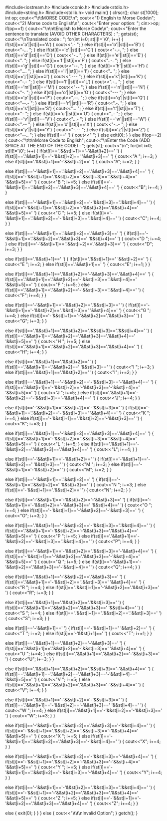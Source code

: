 #include<iostream.h>
#include<conio.h>
#include<stdio.h>
#include<string.h>
#include<stdlib.h>
void main()
{
clrscr();
char st[1000];
int op;
cout<<"\t\tMORSE CODE\n";
cout<<"1) English to Morse Code\n";
cout<<"2) Morse code to English\n";
cout<<"Enter your option:  ";
cin>>op;
if(op==1)
{ cout<<"\n\n\tEnglish to Morse Code\n";
cout<<"Enter the sentence to translate (AVOID OTHER CHARACTERS)   :   ";
gets(st);
cout<<"\nTranslated code   :   ";
for(int i=0; st[i]!='\0'; i++)
{
if(st[i]=='a'||st[i]=='A')
{
cout<<".- ";
}
else
if(st[i]=='b'||st[i]=='B')
{
cout<<"-... ";
}
else
if(st[i]=='c'||st[i]=='C')
{
cout<<"-.-. ";
}
else
if(st[i]=='d'||st[i]=='D')
{
cout<<"-.. ";
}
else
if(st[i]=='e'||st[i]=='E')
{
cout<<". ";
}
else
if(st[i]=='f'||st[i]=='F')
{
cout<<"..-. ";
}
else
if(st[i]=='g'||st[i]=='G')
{
cout<<"--. ";
}
else
if(st[i]=='h'||st[i]=='H')
{
cout<<".... ";
}
else
if(st[i]=='i'||st[i]=='I')
{
cout<<".. ";
}
else
if(st[i]=='j'||st[i]=='J')
{
cout<<".--- ";
}
else
if(st[i]=='k'||st[i]=='K')
{
cout<<"-.- ";
}
else
if(st[i]=='l'||st[i]=='L')
{
cout<<".-.. ";
}
else
if(st[i]=='m'||st[i]=='M')
{
cout<<"-- ";
}
else
if(st[i]=='n'||st[i]=='N')
{
cout<<"-. ";
}
else
if(st[i]=='o'||st[i]=='O')
{
cout<<"--- ";
}
else
if(st[i]=='p'||st[i]=='P')
{
cout<<".--. ";
}
else
if(st[i]=='q'||st[i]=='Q')
{
cout<<"--.- ";
}
else
if(st[i]=='r'||st[i]=='R')
{
cout<<".-. ";
}
else
if(st[i]=='s'||st[i]=='S')
{
cout<<"... ";
}
else
if(st[i]=='t'||st[i]=='T')
{
cout<<"- ";
}
else
if(st[i]=='u'||st[i]=='U')
{
cout<<"..- ";
}
else
if(st[i]=='v'||st[i]=='V')
{
cout<<"...- ";
}
else
if(st[i]=='w'||st[i]=='W')
{
cout<<".-- ";
}
else
if(st[i]=='x'||st[i]=='X')
{
cout<<"-..- ";
}
else
if(st[i]=='y'||st[i]=='Y')
{
cout<<"-.-- ";
}
else
if(st[i]=='z'||st[i]=='Z')
{
cout<<"--.. ";
}
else
if(st[i]==' ')
{
cout<<"   ";
}
else
exit(0);
}
}
else
if(op==2)
{
cout<<"\t\t\nMorse Code to English";
cout<<"\nEnter the Code (ADD SPACE AT THE END OF THE CODE)   :   ";
gets(st);
cout<<"\n";
for(int i=0; st[i]!='\0'; i++)
{
if(st[i]=='.'&&st[i+1]=='-'&&st[i+2]==' ')
{
if(st[i]=='.'&&st[i+1]=='-'&&st[i+2]==' '&&st[i+3]==' ')
{
cout<<"A ";
i+=3;
}
else
if(st[i]=='.'&&st[i+1]=='-'&&st[i+2]==' ')
{
cout<<"A";
i+=2;
}
}


else
if(st[i]=='-'&&st[i+1]=='.'&&st[i+2]=='.'&&st[i+3]=='.'&&st[i+4]==' ')
{
if(st[i]=='-'&&st[i+1]=='.'&&st[i+2]=='.'&&st[i+3]=='.'&&st[i+4]==' '&&st[i+5]==' ')
{
cout<<"B ";
i+=5;
}
else
if(st[i]=='-'&&st[i+1]=='.'&&st[i+2]=='.'&&st[i+3]=='.'&&st[i+4]==' ')
{
cout<<"B";
i+=4;
}
}


else
if(st[i]=='-'&&st[i+1]=='.'&&st[i+2]=='-'&&st[i+3]=='.'&&st[i+4]==' ')
{
if(st[i]=='-'&&st[i+1]=='.'&&st[i+2]=='-'&&st[i+3]=='.'&&st[i+4]==' '&&st[i+5]==' ')
{
cout<<"C ";
i+=5;
}
else
if(st[i]=='-'&&st[i+1]=='.'&&st[i+2]=='-'&&st[i+3]=='.'&&st[i+4]==' ')
{
cout<<"C";
i+=4;
}
}


else
if(st[i]=='-'&&st[i+1]=='.'&&st[i+2]=='.'&&st[i+3]==' ')
{
if(st[i]=='-'&&st[i+1]=='.'&&st[i+2]=='.'&&st[i+3]==' '&&st[i+4]==' ')
{
cout<<"D ";
i+=4;
}
else
if(st[i]=='-'&&st[i+1]=='.'&&st[i+2]=='.'&&st[i+3]==' ')
{
cout<<"D";
i+=3;
}
}


else
if(st[i]=='.'&&st[i+1]==' ')
{
if(st[i]=='.'&&st[i+1]==' '&&st[i+2]==' ')
{
cout<<"E ";
i+=2;
}
else
if(st[i]=='.'&&st[i+1]==' ')
{
cout<<"E";
i+=1;
}
}


else
if(st[i]=='.'&&st[i+1]=='.'&&st[i+2]=='-'&&st[i+3]=='.'&&st[i+4]==' ')
{
if(st[i]=='.'&&st[i+1]=='.'&&st[i+2]=='-'&&st[i+3]=='.'&&st[i+4]==' '&&st[i+5]==' ')
{
cout<<"F ";
i+=5;
}
else
if(st[i]=='.'&&st[i+1]=='.'&&st[i+2]=='-'&&st[i+3]=='.'&&st[i+4]==' ')
{
cout<<"F";
i+=4;
}
}


else
if(st[i]=='-'&&st[i+1]=='-'&&st[i+2]=='.'&&st[i+3]==' ')
{
if(st[i]=='-'&&st[i+1]=='-'&&st[i+2]=='.'&&st[i+3]==' '&&st[i+4]==' ')
{
cout<<"G ";
i+=4;
}
else
if(st[i]=='-'&&st[i+1]=='-'&&st[i+2]=='.'&&st[i+3]==' ')
{
cout<<"G";
i+=3;
}
}


else
if(st[i]=='.'&&st[i+1]=='.'&&st[i+2]=='.'&&st[i+3]=='.'&&st[i+4]==' ')
{
if(st[i]=='.'&&st[i+1]=='.'&&st[i+2]=='.'&&st[i+3]=='.'&&st[i+4]==' '&&st[i+5]==' ')
{
cout<<"H ";
i+=5;
}
else
if(st[i]=='.'&&st[i+1]=='.'&&st[i+2]=='.'&&st[i+3]=='.'&&st[i+4]==' ')
{
cout<<"H";
i+=4;
}
}


else
if(st[i]=='.'&&st[i+1]=='.'&&st[i+2]==' ')
{
if(st[i]=='.'&&st[i+1]=='.'&&st[i+2]==' '&&st[i+3]==' ')
{
cout<<"I ";
i+=3;
}
else
if(st[i]=='.'&&st[i+1]=='.'&&st[i+2]==' ')
{
cout<<"I";
i+=2;
}
}


else
if(st[i]=='.'&&st[i+1]=='-'&&st[i+2]=='-'&&st[i+3]=='-'&&st[i+4]==' ')
{
if(st[i]=='.'&&st[i+1]=='-'&&st[i+2]=='-'&&st[i+3]=='-'&&st[i+4]==' '&&st[i+5]==' ')
{
cout<<"J ";
i+=5;
}
else
if(st[i]=='.'&&st[i+1]=='-'&&st[i+2]=='-'&&st[i+3]=='-'&&st[i+4]==' ')
{
cout<<"J";
i+=4;
}
}


else
if(st[i]=='-'&&st[i+1]=='.'&&st[i+2]=='-'&&st[i+3]==' ')
{
if(st[i]=='-'&&st[i+1]=='.'&&st[i+2]=='-'&&st[i+3]==' '&&st[i+4]==' ')
{
cout<<"K ";
i+=4;
}
else
if(st[i]=='-'&&st[i+1]=='.'&&st[i+2]=='-'&&st[i+3]==' ')
{
cout<<"K";
i+=3;
}
}


else
if(st[i]=='.'&&st[i+1]=='-'&&st[i+2]=='.'&&st[i+3]=='.'&&st[i+4]==' ')
{
if(st[i]=='.'&&st[i+1]=='-'&&st[i+2]=='.'&&st[i+3]=='.'&&st[i+4]==' '&&st[i+5]==' ')
{
cout<<"L ";
i+=5;
}
else
if(st[i]=='.'&&st[i+1]=='-'&&st[i+2]=='.'&&st[i+3]=='.'&&st[i+4]==' ')
{
cout<<"L";
i+=4;
}
}


else
if(st[i]=='-'&&st[i+1]=='-'&&st[i+2]==' ')
{
if(st[i]=='-'&&st[i+1]=='-'&&st[i+2]==' '&&st[i+3]==' ')
{
cout<<"M ";
i+=3;
}
else
if(st[i]=='-'&&st[i+1]=='-'&&st[i+2]==' ')
{
cout<<"M";
i+=2;
}
}


else
if(st[i]=='-'&&st[i+1]=='.'&&st[i+2]==' ')
{
if(st[i]=='-'&&st[i+1]=='.'&&st[i+2]==' '&&st[i+3]==' ')
{
cout<<"N ";
i+=3;
}
else
if(st[i]=='-'&&st[i+1]=='.'&&st[i+2]==' ')
{
cout<<"N";
i+=2;
}
}


else
if(st[i]=='-'&&st[i+1]=='-'&&st[i+2]=='-'&&st[i+3]==' ')
{
if(st[i]=='-'&&st[i+1]=='-'&&st[i+2]=='-'&&st[i+3]==' '&&st[i+4]==' ')
{
cout<<"O ";
i+=4;
}
else
if(st[i]=='-'&&st[i+1]=='-'&&st[i+2]=='-'&&st[i+3]==' ')
{
cout<<"O";
i+=3;
}
}


else
if(st[i]=='.'&&st[i+1]=='-'&&st[i+2]=='-'&&st[i+3]=='.'&&st[i+4]==' ')
{
if(st[i]=='.'&&st[i+1]=='-'&&st[i+2]=='-'&&st[i+3]=='.'&&st[i+4]==' '&&st[i+5]==' ')
{
cout<<"P ";
i+=5;
}
else
if(st[i]=='.'&&st[i+1]=='-'&&st[i+2]=='-'&&st[i+3]=='.'&&st[i+4]==' ')
{
cout<<"P";
i+=4;
}
}


else
if(st[i]=='-'&&st[i+1]=='-'&&st[i+2]=='.'&&st[i+3]=='-'&&st[i+4]==' ')
{
if(st[i]=='-'&&st[i+1]=='-'&&st[i+2]=='.'&&st[i+3]=='-'&&st[i+4]==' '&&st[i+5]==' ')
{
cout<<"Q ";
i+=5;
}
else
if(st[i]=='-'&&st[i+1]=='-'&&st[i+2]=='.'&&st[i+3]=='-'&&st[i+4]==' ')
{
cout<<"Q";
i+=4;
}
}


else
if(st[i]=='.'&&st[i+1]=='-'&&st[i+2]=='.'&&st[i+3]==' ')
{
if(st[i]=='.'&&st[i+1]=='-'&&st[i+2]=='.'&&st[i+3]==' '&&st[i+4]==' ')
{
cout<<"R ";
i+=4;
}
else
if(st[i]=='.'&&st[i+1]=='-'&&st[i+2]=='.'&&st[i+3]==' ')
{
cout<<"R";
i+=3;
}
}


else
if(st[i]=='.'&&st[i+1]=='.'&&st[i+2]=='.'&&st[i+3]==' ')
{
if(st[i]=='.'&&st[i+1]=='.'&&st[i+2]=='.'&&st[i+3]==' '&&st[i+4]==' ')
{
cout<<"S ";
i+=4;
}
else
if(st[i]=='.'&&st[i+1]=='.'&&st[i+2]=='.'&&st[i+3]==' ')
{
cout<<"S";
i+=3;
}
}


else
if(st[i]=='-'&&st[i+1]==' ')
{
if(st[i]=='-'&&st[i+1]==' '&&st[i+2]==' ')
{
cout<<"T ";
i+=2;
}
else
if(st[i]=='-'&&st[i+1]==' ')
{
cout<<"T";
i+=1;
}
}


else
if(st[i]=='.'&&st[i+1]=='.'&&st[i+2]=='-'&&st[i+3]==' ')
{
if(st[i]=='.'&&st[i+1]=='.'&&st[i+2]=='-'&&st[i+3]==' '&&st[i+4]==' ')
{
cout<<"U ";
i+=4;
}
else
if(st[i]=='.'&&st[i+1]=='.'&&st[i+2]=='-'&&st[i+3]==' ')
{
cout<<"U";
i+=3;
}
}


else
if(st[i]=='.'&&st[i+1]=='.'&&st[i+2]=='.'&&st[i+3]=='-'&&st[i+4]==' ')
{
if(st[i]=='.'&&st[i+1]=='.'&&st[i+2]=='.'&&st[i+3]=='-'&&st[i+4]==' '&&st[i+5]==' ')
{
cout<<"V ";
i+=5;
}
else
if(st[i]=='.'&&st[i+1]=='.'&&st[i+2]=='.'&&st[i+3]=='-'&&st[i+4]==' ')
{
cout<<"V";
i+=4;
}
}


else
if(st[i]=='.'&&st[i+1]=='-'&&st[i+2]=='-'&&st[i+3]==' ')
{
if(st[i]=='.'&&st[i+1]=='-'&&st[i+2]=='-'&&st[i+3]==' '&&st[i+4]==' ')
{
cout<<"W ";
i+=4;
}
else
if(st[i]=='.'&&st[i+1]=='-'&&st[i+2]=='-'&&st[i+3]==' ')
{
cout<<"W";
i+=3;
}
}


else
if(st[i]=='-'&&st[i+1]=='.'&&st[i+2]=='.'&&st[i+3]=='-'&&st[i+4]==' ')
{
if(st[i]=='-'&&st[i+1]=='.'&&st[i+2]=='.'&&st[i+3]=='-'&&st[i+4]==' '&&st[i+5]==' ')
{
cout<<"X ";
i+=5;
}
else
if(st[i]=='-'&&st[i+1]=='.'&&st[i+2]=='.'&&st[i+3]=='-'&&st[i+4]==' ')
{
cout<<"X";
i+=4;
}
}


else
if(st[i]=='-'&&st[i+1]=='.'&&st[i+2]=='-'&&st[i+3]=='-'&&st[i+4]==' ')
{
if(st[i]=='-'&&st[i+1]=='.'&&st[i+2]=='-'&&st[i+3]=='-'&&st[i+4]==' '&&st[i+5]==' ')
{
cout<<"Y ";
i+=5;
}
else
if(st[i]=='-'&&st[i+1]=='.'&&st[i+2]=='-'&&st[i+3]=='-'&&st[i+4]==' ')
{
cout<<"Y";
i+=4;
}
}


else
if(st[i]=='-'&&st[i+1]=='-'&&st[i+2]=='.'&&st[i+3]=='.'&&st[i+4]==' ')
{
if(st[i]=='-'&&st[i+1]=='-'&&st[i+2]=='.'&&st[i+3]=='.'&&st[i+4]==' '&&st[i+5]==' ')
{
cout<<"Z ";
i+=5;
}
else
if(st[i]=='-'&&st[i+1]=='-'&&st[i+2]=='.'&&st[i+3]=='.'&&st[i+4]==' ')
{
cout<<"Z";
i+=4;
}
}


else
{
exit(0);
}
}
}
else
{
cout<<"\t\t\nInvalid Option";
}
getch();
}
